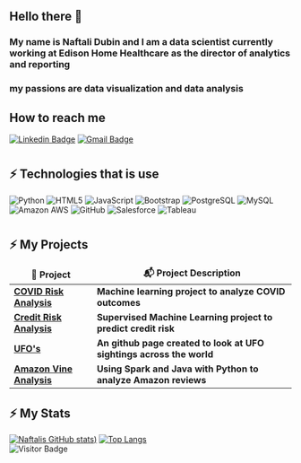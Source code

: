 ## Hello there 👋   
### My name is Naftali Dubin and I am a data scientist currently working at Edison Home Healthcare as the director of analytics and reporting  
### my passions are data visualization and  data analysis  
## How to reach me  
[![Linkedin Badge](https://img.shields.io/badge/-naftalidubin-blue?style=flat-square&logo=Linkedin&logoColor=white&link=https://www.linkedin.com/in/naftoli-dubin-6a386156/)](https://www.linkedin.com/in/naftoli-dubin-6a386156/)  [![Gmail Badge](https://img.shields.io/badge/-naftolidubin@gmail.com-c14438?style=flat-square&logo=Gmail&logoColor=white&link=mailto:naftolidubin@gmail.com)](mailto:naftolidubin@gmail.com)
#  
## ⚡ Technologies that is use 
![Python](https://img.shields.io/badge/-Python-black?style=flat-square&logo=Python)  ![HTML5](https://img.shields.io/badge/-HTML5-E34F26?style=flat-square&logo=html5&logoColor=white)  ![JavaScript](https://img.shields.io/badge/-JavaScript-black?style=flat-square&logo=javascript)  ![Bootstrap](https://img.shields.io/badge/-Bootstrap-563D7C?style=flat-square&logo=bootstrap)  ![PostgreSQL](https://img.shields.io/badge/-PostgreSQL-336791?style=flat-square&logo=postgresql)
![MySQL](https://img.shields.io/badge/-MySQL-black?style=flat-square&logo=mysql)  ![Amazon AWS](https://img.shields.io/badge/Amazon%20AWS-232F3E?style=flat-square&logo=amazon-aws)  ![GitHub](https://img.shields.io/badge/-GitHub-181717?style=flat-square&logo=github)  ![Salesforce](https://img.shields.io/badge/Salesforce-00A1E0?style=for-the-badge&logo=Salesforce&logoColor=white)  ![Tableau](https://img.shields.io/badge/Tableau-E97627?style=for-the-badge&logo=Tableau&logoColor=white)  
#  
## ⚡ My Projects    
<table>
  <thead align="center">
    <tr border: none;>
      <td><b>🎁 Project</b></td>
      <td><b>📬 Project Description</b></td>
    </tr>
  </thead>
  <tbody>
    <tr>
      <td><a href="https://github.com/thmsgbrt/RobC30/COVID-Risk-Analysis"><b>COVID Risk Analysis</b></a></td>
      <td><b>Machine learning project to analyze COVID outcomes </td>
    </tr>
	  <tr>
      <td><a href="https://github.com/dubes1/Credit_Risk_Analysis"><b>Credit Risk Analysis</b></a></td>
      <td><b>Supervised Machine Learning project to predict credit risk </td>
    </tr>
    <tr>
      <td><a href="https://dubes1.github.io/UFOs/"><b>UFO's</b></a></td>
      <td><b>An github page created to look at UFO sightings across the world </td>
    </tr>
    <tr>
      <td><a href="https://github.com/dubes1/Amazon_Vine_Analysis"><b>Amazon Vine Analysis</b></a></td>
      <td><b>Using Spark and Java with Python to analyze Amazon reviews </td>
    </tr>
  </tbody>
</table>   

## ⚡ My Stats  
  

[![Naftalis GitHub stats](https://github-readme-stats.vercel.app/api?username=dubes1&hide=stars&show_icons=true&theme=moltack&custom_title=Naftali%20Dubin's%20Stats))](https://github.com/dubes1/github-readme-stats)  [![Top Langs](https://github-readme-stats.vercel.app/api/top-langs/?username=dubes1&hide=jupyter%20notebook&layout=compact)](https://github.com/dubes1/github-readme-stats)   
![Visitor Badge](https://visitor-badge.laobi.icu/badge?page_id=dubes1.dubes1)


<!--
**dubes1/dubes1** is a ✨ _special_ ✨ repository because its `README.md` (this file) appears on your GitHub profile.

Here are some ideas to get you started:

- 🔭 I’m currently working on ...
- 🌱 I’m currently learning ...
- 👯 I’m looking to collaborate on ...
- 🤔 I’m looking for help with ...
- 💬 Ask me about ...
- 📫 How to reach me: ...
- 😄 Pronouns: ...
- ⚡ Fun fact: ...
-->
